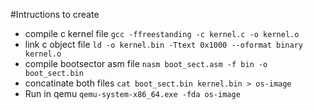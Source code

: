 #Intructions to create
- compile c kernel file ```gcc -ffreestanding -c kernel.c -o kernel.o```
- link c object file ```ld -o kernel.bin -Ttext 0x1000 --oformat binary kernel.o```
- compile bootsector asm file ```nasm boot_sect.asm -f bin -o boot_sect.bin```
- concatinate both files ```cat boot_sect.bin kernel.bin > os-image```
- Run in qemu ```qemu-system-x86_64.exe -fda os-image```